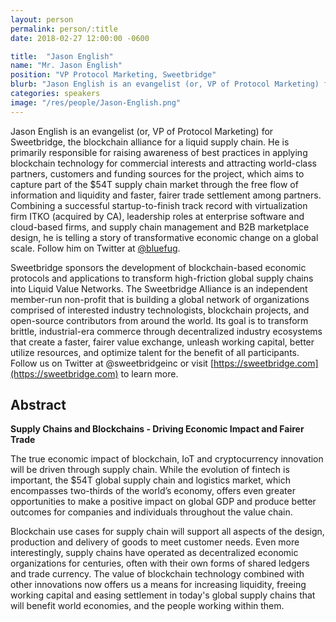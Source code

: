 ```yaml
---
layout: person
permalink: person/:title
date: 2018-02-27 12:00:00 -0600

title:  "Jason English"
name: "Mr. Jason English"
position: "VP Protocol Marketing, Sweetbridge"
blurb: "Jason English is an evangelist (or, VP of Protocol Marketing) for Sweetbridge, the blockchain alliance for a liquid supply chain."
categories: speakers
image: "/res/people/Jason-English.png"
---
```


Jason English is an evangelist (or, VP of Protocol Marketing) for Sweetbridge, the blockchain alliance for a liquid supply chain. He is primarily responsible for raising awareness of best practices in applying blockchain technology for commercial interests and attracting world-class partners, customers and funding sources for the project, which aims to capture part of the $54T supply chain market through the free flow of information and liquidity and faster, fairer trade settlement among partners. Combining a successful startup-to-finish track record with virtualization firm ITKO (acquired by CA), leadership roles at enterprise software and cloud-based firms, and supply chain management and B2B marketplace design, he is telling a story of transformative economic change on a global scale. Follow him on Twitter at [@bluefug](https://twitter.com/bluefug).

Sweetbridge sponsors the development of blockchain-based economic protocols and applications to transform high-friction global supply chains into Liquid Value Networks. The Sweetbridge Alliance is an independent member-run non-profit that is building a global network of organizations comprised of interested industry technologists, blockchain projects, and open-source contributors from around the world. Its goal is to transform brittle, industrial-era commerce through decentralized industry ecosystems that create a faster, fairer value exchange, unleash working capital, better utilize resources, and optimize talent for the benefit of all participants. Follow us on Twitter at @sweetbridgeinc or visit [https://sweetbridge.com](https://sweetbridge.com) to learn more.

## Abstract

**Supply Chains and Blockchains - Driving Economic Impact and Fairer Trade**

The true economic impact of blockchain, IoT and cryptocurrency innovation will be driven through supply chain. While the evolution of fintech is important, the $54T global supply chain and logistics market, which encompasses two-thirds of the world’s economy, offers even greater opportunities to make a positive impact on global GDP and produce better outcomes for companies and individuals throughout the value chain.

Blockchain use cases for supply chain will support all aspects of the design, production and delivery of goods to meet customer needs. Even more interestingly, supply chains have operated as decentralized economic organizations for centuries, often with their own forms of shared ledgers and trade currency. The value of blockchain technology combined with other innovations now offers us a means for increasing liquidity, freeing working capital and easing settlement in today's global supply chains that will benefit world economies, and the people working within them.